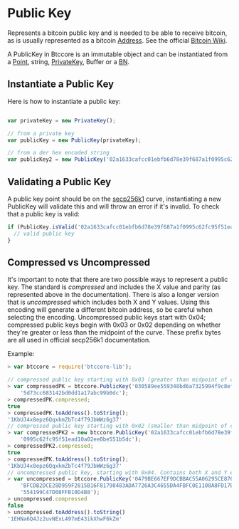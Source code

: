 # Public Key
Represents a bitcoin public key and is needed to be able to receive bitcoin, as is usually represented as a bitcoin [Address](address.md). See the official [Bitcoin Wiki](https://en.bitcoin.it/wiki/Technical_background_of_version_1_Bitcoin_addresses).

A PublicKey in Btccore is an immutable object and can be instantiated from a [Point](crypto.md), string, [PrivateKey](privatekey.md), Buffer or a [BN](crypto.md).

## Instantiate a Public Key
Here is how to instantiate a public key:

```javascript

var privateKey = new PrivateKey();

// from a private key
var publicKey = new PublicKey(privateKey);

// from a der hex encoded string
var publicKey2 = new PublicKey('02a1633cafcc01ebfb6d78e39f687a1f0995c62fc95f51ead10a02ee0be551b5dc');
```

## Validating a Public Key
A public key point should be on the [secp256k1](https://en.bitcoin.it/wiki/Secp256k1) curve, instantiating a new PublicKey will validate this and will throw an error if it's invalid. To check that a public key is valid:

```javascript
if (PublicKey.isValid('02a1633cafcc01ebfb6d78e39f687a1f0995c62fc95f51ead10a02ee0be551b5dc')){
  // valid public key
}
```

## Compressed vs Uncompressed
It's important to note that there are two possible ways to represent a public key. The standard is _compressed_ and includes the X value and parity (as represented above in the documentation). There is also a longer version that is _uncompressed_ which includes both X and Y values. Using this encoding will generate a different bitcoin address, so be careful when selecting the encoding. Uncompressed public keys start with 0x04; compressed public keys begin with 0x03 or 0x02 depending on whether they're greater or less than the midpoint of the curve. These prefix bytes are all used in official secp256k1 documentation.

Example:

```javascript
> var btccore = require('btccore-lib');

// compressed public key starting with 0x03 (greater than midpoint of curve)
> var compressedPK = btccore.PublicKey('030589ee559348bd6a7325994f9c8eff12bd'+
    '5d73cc683142bd0dd1a17abc99b0dc');
> compressedPK.compressed;
true
> compressedPK.toAddress().toString();
'1KbUJ4x8epz6QqxkmZbTc4f79JbWWz6g37'
// compressed public key starting with 0x02 (smaller than midpoint of curve)
> var compressedPK2 = new btccore.PublicKey('02a1633cafcc01ebfb6d78e39f687a1f'+
    '0995c62fc95f51ead10a02ee0be551b5dc');
> compressedPK2.compressed;
true
> compressedPK.toAddress().toString();
'1KbUJ4x8epz6QqxkmZbTc4f79JbWWz6g37'
// uncompressed public key, starting with 0x04. Contains both X and Y encoded
> var uncompressed = btccore.PublicKey('0479BE667EF9DCBBAC55A06295CE870B07029'+
    'BFCDB2DCE28D959F2815B16F81798483ADA7726A3C4655DA4FBFC0E1108A8FD17B448A68'+
    '554199C47D08FFB10D4B8');
> uncompressed.compressed
false
> uncompressed.toAddress().toString()
'1EHNa6Q4Jz2uvNExL497mE43ikXhwF6kZm'
```
